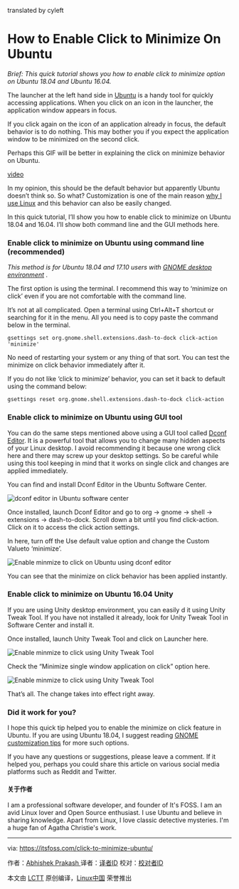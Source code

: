 translated by cyleft

How to Enable Click to Minimize On Ubuntu
============================================================


 _Brief: This quick tutorial shows you how to enable click to minimize option on Ubuntu 18.04 and Ubuntu 16.04._ 

The launcher at the left hand side in [Ubuntu][7] is a handy tool for quickly accessing applications. When you click on an icon in the launcher, the application window appears in focus.

If you click again on the icon of an application already in focus, the default behavior is to do nothing. This may bother you if you expect the application window to be minimized on the second click.

Perhaps this GIF will be better in explaining the click on minimize behavior on Ubuntu.

[video](https://giphy.com/gifs/linux-ubuntu-itsfoss-52FlrSIMxnZ1qq9koP?utm_source=iframe&utm_medium=embed&utm_campaign=Embeds&utm_term=https%3A%2F%2Fitsfoss.com%2Fclick-to-minimize-ubuntu%2F%3Futm_source%3Dnewsletter&%3Butm_medium=email&%3Butm_campaign=new_linux_laptop_ubuntu_1804_flavor_reviews_meltdown_20_and_other_linux_stuff&%3Butm_term=2018-05-23)

In my opinion, this should be the default behavior but apparently Ubuntu doesn’t think so. So what? Customization is one of the main reason [why I use Linux][8] and this behavior can also be easily changed.

In this quick tutorial, I’ll show you how to enable click to minimize on Ubuntu 18.04 and 16.04\. I’ll show both command line and the GUI methods here.


### Enable click to minimize on Ubuntu using command line (recommended)

 _This method is for Ubuntu 18.04 and 17.10 users with [GNOME desktop environment][1]_ .

The first option is using the terminal. I recommend this way to ‘minimize on click’ even if you are not comfortable with the command line.

It’s not at all complicated. Open a terminal using Ctrl+Alt+T shortcut or searching for it in the menu. All you need is to copy paste the command below in the terminal.

```
gsettings set org.gnome.shell.extensions.dash-to-dock click-action 'minimize'
```

No need of restarting your system or any thing of that sort. You can test the minimize on click behavior immediately after it.

If you do not like ‘click to minimize’ behavior, you can set it back to default using the command below:

```
gsettings reset org.gnome.shell.extensions.dash-to-dock click-action
```

### Enable click to minimize on Ubuntu using GUI tool

You can do the same steps mentioned above using a GUI tool called [Dconf Editor][10]. It is a powerful tool that allows you to change many hidden aspects of your Linux desktop. I avoid recommending it because one wrong click here and there may screw up your desktop settings. So be careful while using this tool keeping in mind that it works on single click and changes are applied immediately.

You can find and install Dconf Editor in the Ubuntu Software Center.

![dconf editor in Ubuntu software center](https://4bds6hergc-flywheel.netdna-ssl.com/wp-content/uploads/2018/05/dconf-editor-ubuntu-800x250.png)

Once installed, launch Dconf Editor and go to org -> gnome -> shell -> extensions -> dash-to-dock. Scroll down a bit until you find click-action. Click on it to access the click action settings.

In here, turn off the Use default value option and change the Custom Valueto ‘minimize’.

![Enable minmize to click on Ubuntu using dconf editor](https://4bds6hergc-flywheel.netdna-ssl.com/wp-content/uploads/2018/05/enable-minimize-click-dconf-800x425.png)

You can see that the minimize on click behavior has been applied instantly.

### Enable click to minimize on Ubuntu 16.04 Unity

If you are using Unity desktop environment, you can easily d it using Unity Tweak Tool. If you have not installed it already, look for Unity Tweak Tool in Software Center and install it.

Once installed, launch Unity Tweak Tool and click on Launcher here.

![Enable minmize to click using Unity Tweak Tool](https://4bds6hergc-flywheel.netdna-ssl.com/wp-content/uploads/2018/05/minimiz-click-ubuntu-unity-1.png)

Check the “Minimize single window application on click” option here.

![Enable minmize to click using Unity Tweak Tool](https://4bds6hergc-flywheel.netdna-ssl.com/wp-content/uploads/2018/05/minimiz-click-ubuntu-unity.png)

That’s all. The change takes into effect right away.

### Did it work for you?

I hope this quick tip helped you to enable the minimize on click feature in Ubuntu. If you are using Ubuntu 18.04, I suggest reading [GNOME customization tips][11] for more such options.

If you have any questions or suggestions, please leave a comment. If it helped you, perhaps you could share this article on various social media platforms such as Reddit and Twitter.


#### 关于作者

I am a professional software developer, and founder of It's FOSS. I am an avid Linux lover and Open Source enthusiast. I use Ubuntu and believe in sharing knowledge. Apart from Linux, I love classic detective mysteries. I'm a huge fan of Agatha Christie's work.

--------------------------------------------------------------------------------

via: https://itsfoss.com/click-to-minimize-ubuntu/

作者：[Abhishek Prakash ][a]
译者：[译者ID](https://github.com/译者ID)
校对：[校对者ID](https://github.com/校对者ID)

本文由 [LCTT](https://github.com/LCTT/TranslateProject) 原创编译，[Linux中国](https://linux.cn/) 荣誉推出

[a]:https://itsfoss.com/author/abhishek/
[1]:https://www.gnome.org/
[2]:https://itsfoss.com/author/abhishek/
[3]:https://itsfoss.com/click-to-minimize-ubuntu/#comments
[4]:https://itsfoss.com/category/how-to/
[5]:https://itsfoss.com/tag/quick-tip/
[6]:https://itsfoss.com/tag/ubuntu-18-04/
[7]:https://www.ubuntu.com/
[8]:https://itsfoss.com/reasons-switch-linux-windows-xp/
[9]:https://itsfoss.com/how-to-know-ubuntu-unity-version/
[10]:https://wiki.gnome.org/Projects/dconf
[11]:https://itsfoss.com/gnome-tricks-ubuntu/
